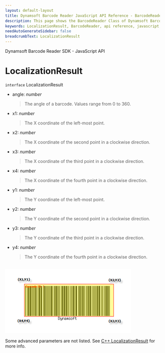 ```yaml
---
layout: default-layout
title: Dynamsoft Barcode Reader JavaScript API Reference - BarcodeReader
description: This page shows the BarcodeReader Class of Dynamsoft Barcode Reader JavaScript SDK.
keywords: LocalizationResult, BarcodeReader, api reference, javascript, js
needAutoGenerateSidebar: false
breadcrumbText: LocalizationResult
---
```


Dynamsoft Barcode Reader SDK - JavaScript API
# LocalizationResult

`interface` LocalizationResult

* angle: *number*

  > The angle of a barcode. Values range from 0 to 360.

* x1: *number*

  > The X coordinate of the left-most point.

* x2: *number*

  > The X coordinate of the second point in a clockwise direction.

* x3: *number*

  > The X coordinate of the third point in a clockwise direction.

* x4: *number*

  > The X coordinate of the fourth point in a clockwise direction.

* y1: *number*

  > The Y coordinate of the left-most point.

* y2: *number*

  > The Y coordinate of the second point in a clockwise direction.

* y3: *number*

  > The Y coordinate of the third point in a clockwise direction.

* y4: *number*

  > The Y coordinate of the fourth point in a clockwise direction.

<br>

<img src="../assets/localizationresult.png">

Some advanced parameters are not listed. See [C++ LocalizationResult](https://www.dynamsoft.com/barcode-reader/programming/c-cplusplus/struct/LocalizationResult.html?src=cpp&&ver=latest) for more info.
